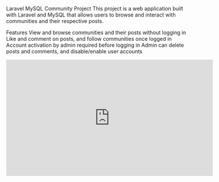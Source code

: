 Laravel MySQL Community Project
This project is a web application built with Laravel and MySQL that allows users to browse and interact with communities and their respective posts.

Features
View and browse communities and their posts without logging in
Like and comment on posts, and follow communities once logged in
Account activation by admin required before logging in
Admin can delete posts and comments, and disable/enable user accounts

<iframe width="560" height="315" src="https://www.youtube.com/embed/xyDTutS7P5c" title="YouTube video player" frameborder="0" allow="accelerometer; autoplay; clipboard-write; encrypted-media; gyroscope; picture-in-picture; web-share" allowfullscreen></iframe>
